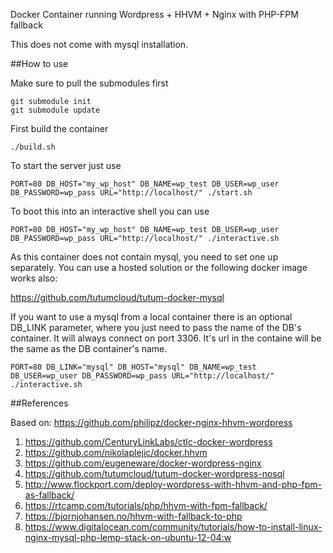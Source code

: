 Docker Container running Wordpress + HHVM + Nginx with PHP-FPM fallback

This does not come with mysql installation.

##How to use

Make sure to pull the submodules first

    git submodule init
    git submodule update

First build the container

    ./build.sh

To start the server just use

    PORT=80 DB_HOST="my_wp_host" DB_NAME=wp_test DB_USER=wp_user DB_PASSWORD=wp_pass URL="http://localhost/" ./start.sh 

To boot this into an interactive shell you can use

    PORT=80 DB_HOST="my_wp_host" DB_NAME=wp_test DB_USER=wp_user DB_PASSWORD=wp_pass URL="http://localhost/" ./interactive.sh

As this container does not contain mysql, you need to set one up separately. You can use a hosted
solution or the following docker image works also:

https://github.com/tutumcloud/tutum-docker-mysql

If you want to use a mysql from a local container there is an optional DB_LINK parameter, where you
just need to pass the name of the DB's container. It will always connect on port 3306.
It's url in the containe will be the same as the DB container's name.

    PORT=80 DB_LINK="mysql" DB_HOST="mysql" DB_NAME=wp_test DB_USER=wp_user DB_PASSWORD=wp_pass URL="http://localhost/" ./interactive.sh

##References

Based on:
https://github.com/philipz/docker-nginx-hhvm-wordpress

1. https://github.com/CenturyLinkLabs/ctlc-docker-wordpress
2. https://github.com/nikolaplejic/docker.hhvm
3. https://github.com/eugeneware/docker-wordpress-nginx
4. https://github.com/tutumcloud/tutum-docker-wordpress-nosql
5. http://www.flockport.com/deploy-wordpress-with-hhvm-and-php-fpm-as-fallback/
6. https://rtcamp.com/tutorials/php/hhvm-with-fpm-fallback/
7. https://bjornjohansen.no/hhvm-with-fallback-to-php
8. https://www.digitalocean.com/community/tutorials/how-to-install-linux-nginx-mysql-php-lemp-stack-on-ubuntu-12-04:w
